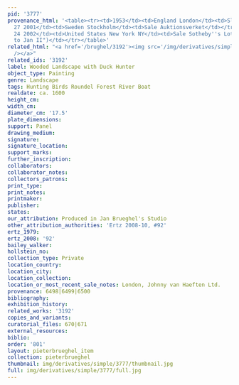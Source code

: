 ```yaml
---
pid: '3777'
provenance_html: '<table><tr><td>1953</td><td>England London</td><td>Slatter Gallery</td></tr><tr><td>Apr
  27 2001</td><td>Sweden Stockholm</td><td>Sale Auktionsverket</td></tr><tr><td>Jan
  24 2002</td><td>United States New York NY</td><td>Sale Sotheby''s Lot #164 (as "attributed
  to Jan II")</td></tr></table>'
related_html: "<a href='/brughel/3192'><img src='/img/derivatives/simple/3192/thumbnail.jpg'
  /></a>"
related_ids: '3192'
label: Wooded Landscape with Duck Hunter
object_type: Painting
genre: Landscape
tags: Hunting Birds Roundel Forest River Boat
realdate: ca. 1600
height_cm: 
width_cm: 
diameter_cm: '17.5'
plate_dimensions: 
support: Panel
drawing_medium: 
signature: 
signature_location: 
support_marks: 
further_inscription: 
collaborators: 
collaborator_notes: 
collectors_patrons: 
print_type: 
print_notes: 
printmaker: 
publisher: 
states: 
our_attribution: Produced in Jan Brueghel's Studio
other_attribution_authorities: 'Ertz 2008-10, #92'
ertz_1979: 
ertz_2008: '92'
bailey_walker: 
hollstein_no: 
collection_type: Private
location_country: 
location_city: 
location_collection: 
location_or_most_recent_sale_notes: London, Johnny van Haeften Ltd.
provenance: 6498|6499|6500
bibliography: 
exhibition_history: 
related_works: '3192'
copies_and_variants: 
curatorial_files: 670|671
external_resources: 
biblio: 
order: '801'
layout: pieterbrueghel_item
collection: pieterbrueghel
thumbnail: img/derivatives/simple/3777/thumbnail.jpg
full: img/derivatives/simple/3777/full.jpg
---
```

